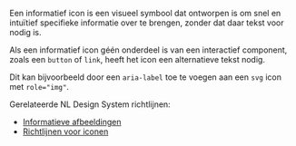 <!-- @license CC0-1.0 -->

Een informatief icon is een visueel symbool dat ontworpen is om snel en intuïtief specifieke informatie over te brengen, zonder dat daar tekst voor nodig is.

Als een informatief icon géén onderdeel is van een interactief component, zoals een `button` of `link`, heeft het icon een alternatieve tekst nodig.

Dit kan bijvoorbeeld door een `aria-label` toe te voegen aan een `svg` icon met `role="img"`.

Gerelateerde NL Design System richtlijnen:

- [Informatieve afbeeldingen](/richtlijnen/content/afbeeldingen/informatieve-afbeeldingen)
- [Richtlijnen voor iconen](/richtlijnen/stijl/iconen/)
